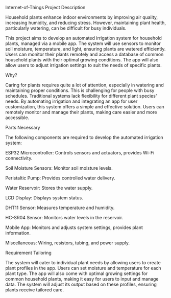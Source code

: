 Internet-of-Things
Project Description 

Household plants enhance indoor environments by improving air quality, increasing humidity, and reducing stress. However, maintaining plant health, particularly watering, can be difficult for busy individuals. 

This project aims to develop an automated irrigation system for household plants, managed via a mobile app. The system will use sensors to monitor soil moisture, temperature, and light, ensuring plants are watered efficiently. Users can monitor their plants remotely and access a database of common household plants with their optimal growing conditions. The app will also allow users to adjust irrigation settings to suit the needs of specific plants. 

 

Why? 

Caring for plants requires quite a lot of attention, especially in watering and maintaining proper conditions. This is challenging for people with busy schedules. Traditional systems lack flexibility for different plant species' needs. By automating irrigation and integrating an app for user customization, this system offers a simple and effective solution. Users can remotely monitor and manage their plants, making care easier and more accessible.  

Parts Necessary 

The following components are required to develop the automated irrigation system: 

ESP32 Microcontroller: Controls sensors and actuators, provides Wi-Fi connectivity. 

Soil Moisture Sensors: Monitor soil moisture levels. 

Peristaltic Pump: Provides controlled water delivery. 

Water Reservoir: Stores the water supply. 

LCD Display: Displays system status. 

DHT11 Sensor: Measures temperature and humidity. 

HC-SR04 Sensor: Monitors water levels in the reservoir. 

Mobile App: Monitors and adjusts system settings, provides plant information. 

Miscellaneous: Wiring, resistors, tubing, and power supply. 

 

Requirement Tailoring 

The system will cater to individual plant needs by allowing users to create plant profiles in the app. Users can set moisture and temperature for each plant type. The app will also come with optimal growing settings for common household plants, making it easy for users to input and manage data. The system will adjust its output based on these profiles, ensuring plants receive tailored care.  


